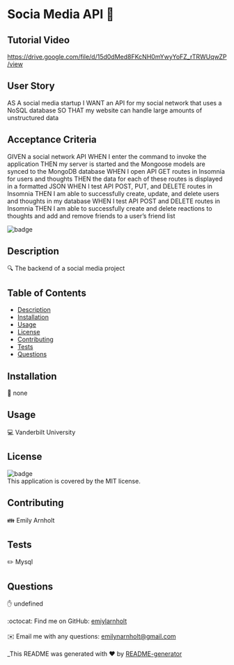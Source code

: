 # Socia Media API 👋

## Tutorial Video 
https://drive.google.com/file/d/15d0dMed8FKcNH0mYwyYoFZ_rTRWUqwZP/view

## User Story
AS A social media startup
I WANT an API for my social network that uses a NoSQL database
SO THAT my website can handle large amounts of unstructured data

## Acceptance Criteria
GIVEN a social network API
WHEN I enter the command to invoke the application
THEN my server is started and the Mongoose models are synced to the MongoDB database
WHEN I open API GET routes in Insomnia for users and thoughts
THEN the data for each of these routes is displayed in a formatted JSON
WHEN I test API POST, PUT, and DELETE routes in Insomnia
THEN I am able to successfully create, update, and delete users and thoughts in my database
WHEN I test API POST and DELETE routes in Insomnia
THEN I am able to successfully create and delete reactions to thoughts and add and remove friends to a user’s friend list

  
![badge](https://img.shields.io/badge/license-MIT-brightgreen)<br />
## Description
🔍 The backend of a social media project 
## Table of Contents
- [Description](#description)
- [Installation](#installation)
- [Usage](#usage)
- [License](#license)
- [Contributing](#contributing)
- [Tests](#tests)
- [Questions](#questions)
## Installation
💾 none 
## Usage
💻 Vanderbilt University
## License
![badge](https://img.shields.io/badge/license-MIT-brightgreen)
<br />
This application is covered by the MIT license. 
## Contributing
👪 Emily Arnholt
## Tests
✏️ Mysql
## Questions
✋ undefined<br />
<br />
:octocat: Find me on GitHub: [emiylarnholt](https://github.com/emilyarnholt)<br />
<br />
✉️ Email me with any questions: emilynarnholt@gmail.com<br /><br />
_This README was generated with ❤️ by [README-generator](https://github.com/emilyarnholt/readMeGenerator) 
    